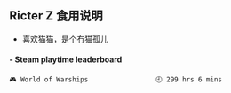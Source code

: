 ## Ricter Z 食用说明
- 喜欢猫猫，是个冇猫孤儿

<!-- steam-box start -->
#### - Steam playtime leaderboard
```text
🎮 World of Warships                 🕘 299 hrs 6 mins
```
<!-- Powered by https://github.com/YouEclipse/steam-box . -->
<!-- steam-box end -->
